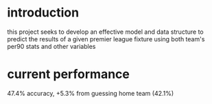 # introduction

this project seeks to develop an effective model and data structure to predict the results of a given premier league fixture using both team's per90 stats and other variables

# current performance

47.4% accuracy, +5.3% from guessing home team (42.1%)
